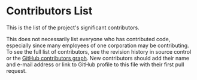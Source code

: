 # Contributors List

This is the list of the project's significant contributors.

This does not necessarily list everyone who has contributed code, especially
since many employees of one corporation may be contributing. To see the full
list of contributors, see the revision history in source control or the [GitHub
contributors
graph](https://github.com/Ed-Fi-Alliance-OSS/Roster-Starter-Kit-for-Vendors/graphs/contributors).
New contributors should add their name and e-mail address or link to GitHub
profile to this file with their first pull request.
